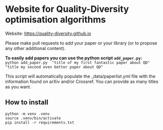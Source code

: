 # Website for Quality-Diversity optimisation algorithms

Website: https://quality-diversity.github.io

Please make pull requests to add your paper or your library (or to propose any other additional content).

**To easily add papers you can use the python script	`add_paper.py`:**\
```python add_paper.py	"title of my first fantastic paper about QD" "title my second even better paper about QD"```

This script will automatically populate the _data/paperlist.yml file with the information found on arXiv and/or Crossref. You can provide as many titles as you want.

## How to install

```shell
python -m venv .venv
source .venv/bin/activate
pip install -r requirements.txt
```
